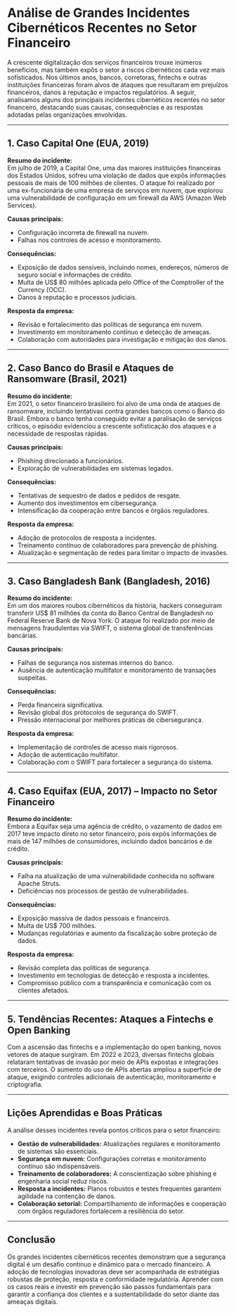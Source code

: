 # Análise de Grandes Incidentes Cibernéticos Recentes no Setor Financeiro

A crescente digitalização dos serviços financeiros trouxe inúmeros benefícios, mas também expôs o setor a riscos cibernéticos cada vez mais sofisticados. Nos últimos anos, bancos, corretoras, fintechs e outras instituições financeiras foram alvos de ataques que resultaram em prejuízos financeiros, danos à reputação e impactos regulatórios. A seguir, analisamos alguns dos principais incidentes cibernéticos recentes no setor financeiro, destacando suas causas, consequências e as respostas adotadas pelas organizações envolvidas.

---

## 1. **Caso Capital One (EUA, 2019)**

**Resumo do incidente:**  
Em julho de 2019, a Capital One, uma das maiores instituições financeiras dos Estados Unidos, sofreu uma violação de dados que expôs informações pessoais de mais de 100 milhões de clientes. O ataque foi realizado por uma ex-funcionária de uma empresa de serviços em nuvem, que explorou uma vulnerabilidade de configuração em um firewall da AWS (Amazon Web Services).

**Causas principais:**
- Configuração incorreta de firewall na nuvem.
- Falhas nos controles de acesso e monitoramento.

**Consequências:**
- Exposição de dados sensíveis, incluindo nomes, endereços, números de seguro social e informações de crédito.
- Multa de US$ 80 milhões aplicada pelo Office of the Comptroller of the Currency (OCC).
- Danos à reputação e processos judiciais.

**Resposta da empresa:**
- Revisão e fortalecimento das políticas de segurança em nuvem.
- Investimento em monitoramento contínuo e detecção de ameaças.
- Colaboração com autoridades para investigação e mitigação dos danos.

---

## 2. **Caso Banco do Brasil e Ataques de Ransomware (Brasil, 2021)**

**Resumo do incidente:**  
Em 2021, o setor financeiro brasileiro foi alvo de uma onda de ataques de ransomware, incluindo tentativas contra grandes bancos como o Banco do Brasil. Embora o banco tenha conseguido evitar a paralisação de serviços críticos, o episódio evidenciou a crescente sofisticação dos ataques e a necessidade de respostas rápidas.

**Causas principais:**
- Phishing direcionado a funcionários.
- Exploração de vulnerabilidades em sistemas legados.

**Consequências:**
- Tentativas de sequestro de dados e pedidos de resgate.
- Aumento dos investimentos em cibersegurança.
- Intensificação da cooperação entre bancos e órgãos reguladores.

**Resposta da empresa:**
- Adoção de protocolos de resposta a incidentes.
- Treinamento contínuo de colaboradores para prevenção de phishing.
- Atualização e segmentação de redes para limitar o impacto de invasões.

---

## 3. **Caso Bangladesh Bank (Bangladesh, 2016)**

**Resumo do incidente:**  
Em um dos maiores roubos cibernéticos da história, hackers conseguiram transferir US$ 81 milhões da conta do Banco Central de Bangladesh no Federal Reserve Bank de Nova York. O ataque foi realizado por meio de mensagens fraudulentas via SWIFT, o sistema global de transferências bancárias.

**Causas principais:**
- Falhas de segurança nos sistemas internos do banco.
- Ausência de autenticação multifator e monitoramento de transações suspeitas.

**Consequências:**
- Perda financeira significativa.
- Revisão global dos protocolos de segurança do SWIFT.
- Pressão internacional por melhores práticas de cibersegurança.

**Resposta da empresa:**
- Implementação de controles de acesso mais rigorosos.
- Adoção de autenticação multifator.
- Colaboração com o SWIFT para fortalecer a segurança do sistema.

---

## 4. **Caso Equifax (EUA, 2017) – Impacto no Setor Financeiro**

**Resumo do incidente:**  
Embora a Equifax seja uma agência de crédito, o vazamento de dados em 2017 teve impacto direto no setor financeiro, pois expôs informações de mais de 147 milhões de consumidores, incluindo dados bancários e de crédito.

**Causas principais:**
- Falha na atualização de uma vulnerabilidade conhecida no software Apache Struts.
- Deficiências nos processos de gestão de vulnerabilidades.

**Consequências:**
- Exposição massiva de dados pessoais e financeiros.
- Multa de US$ 700 milhões.
- Mudanças regulatórias e aumento da fiscalização sobre proteção de dados.

**Resposta da empresa:**
- Revisão completa das políticas de segurança.
- Investimento em tecnologias de detecção e resposta a incidentes.
- Compromisso público com a transparência e comunicação com os clientes afetados.

---

## 5. **Tendências Recentes: Ataques a Fintechs e Open Banking**

Com a ascensão das fintechs e a implementação do open banking, novos vetores de ataque surgiram. Em 2022 e 2023, diversas fintechs globais relataram tentativas de invasão por meio de APIs expostas e integrações com terceiros. O aumento do uso de APIs abertas ampliou a superfície de ataque, exigindo controles adicionais de autenticação, monitoramento e criptografia.

---

## **Lições Aprendidas e Boas Práticas**

A análise desses incidentes revela pontos críticos para o setor financeiro:

- **Gestão de vulnerabilidades:** Atualizações regulares e monitoramento de sistemas são essenciais.
- **Segurança em nuvem:** Configurações corretas e monitoramento contínuo são indispensáveis.
- **Treinamento de colaboradores:** A conscientização sobre phishing e engenharia social reduz riscos.
- **Resposta a incidentes:** Planos robustos e testes frequentes garantem agilidade na contenção de danos.
- **Colaboração setorial:** Compartilhamento de informações e cooperação com órgãos reguladores fortalecem a resiliência do setor.

---

## **Conclusão**

Os grandes incidentes cibernéticos recentes demonstram que a segurança digital é um desafio contínuo e dinâmico para o mercado financeiro. A adoção de tecnologias inovadoras deve ser acompanhada de estratégias robustas de proteção, resposta e conformidade regulatória. Aprender com os casos reais e investir em prevenção são passos fundamentais para garantir a confiança dos clientes e a sustentabilidade do setor diante das ameaças digitais.